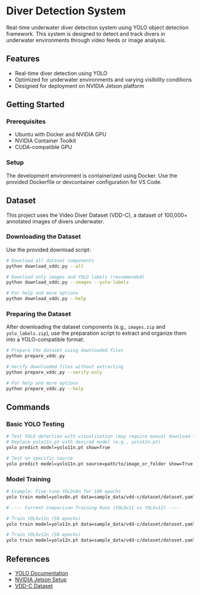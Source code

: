 # Diver Detection System

Real-time underwater diver detection system using YOLO object detection framework. This system is designed to detect and track divers in underwater environments through video feeds or image analysis.

## Features

- Real-time diver detection using YOLO
- Optimized for underwater environments and varying visibility conditions
- Designed for deployment on NVIDIA Jetson platform

## Getting Started

### Prerequisites

- Ubuntu with Docker and NVIDIA GPU
- NVIDIA Container Toolkit
- CUDA-compatible GPU

### Setup

The development environment is containerized using Docker. Use the provided Dockerfile or devcontainer configuration for VS Code.

## Dataset

This project uses the Video Diver Dataset (VDD-C), a dataset of 100,000+ annotated images of divers underwater.

### Downloading the Dataset

Use the provided download script:

```bash
# Download all dataset components
python download_vddc.py --all

# Download only images and YOLO labels (recommended)
python download_vddc.py --images --yolo-labels

# For help and more options
python download_vddc.py --help
```

### Preparing the Dataset

After downloading the dataset components (e.g., `images.zip` and `yolo_labels.zip`), use the preparation script to extract and organize them into a YOLO-compatible format:

```bash
# Prepare the dataset using downloaded files
python prepare_vddc.py

# Verify downloaded files without extracting
python prepare_vddc.py --verify-only

# For help and more options
python prepare_vddc.py --help
```

## Commands

### Basic YOLO Testing

```bash
# Test YOLO detection with visualization (may require manual download for v11/v12)
# Replace yolo11n.pt with desired model (e.g., yolo12n.pt)
yolo predict model=yolo11n.pt show=True

# Test on specific source
yolo predict model=yolo11n.pt source=path/to/image_or_folder show=True
```

### Model Training

```bash
# Example: Fine-tune YOLOv8n for 100 epochs
yolo train model=yolov8n.pt data=sample_data/vdd-c/dataset/dataset.yaml epochs=100 imgsz=640

# ---- Current Comparison Training Runs (YOLOv11 vs YOLOv12) ----

# Train YOLOv11n (50 epochs)
yolo train model=yolo11n.pt data=sample_data/vdd-c/dataset/dataset.yaml epochs=50 imgsz=640 batch=16 device=0 project=runs/train_v11n_e50 name=diver_detection

# Train YOLOv12n (50 epochs)
yolo train model=yolo12n.pt data=sample_data/vdd-c/dataset/dataset.yaml epochs=50 imgsz=640 batch=16 device=0 project=runs/train_v12n_e50 name=diver_detection
```

## References

- [YOLO Documentation](https://docs.ultralytics.com/)
- [NVIDIA Jetson Setup](https://docs.ultralytics.com/guides/nvidia-jetson/#quick-start-with-docker)
- [VDD-C Dataset](https://conservancy.umn.edu/handle/11299/219383)